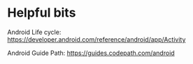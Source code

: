 # Helpful bits

Android Life cycle:
https://developer.android.com/reference/android/app/Activity

Android Guide Path:
https://guides.codepath.com/android

